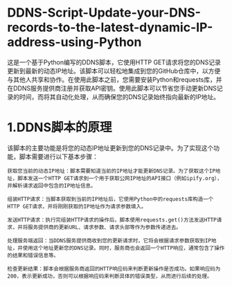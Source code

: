 # DDNS-Script-Update-your-DNS-records-to-the-latest-dynamic-IP-address-using-Python
这是一个基于Python编写的DDNS脚本，它使用HTTP GET请求将您的DNS记录更新到最新的动态IP地址。该脚本可以轻松地集成到您的GitHub仓库中，以方便与其他人共享和协作。在使用此脚本之前，您需要安装Python和requests库，并在DDNS服务提供商注册并获取API密钥。使用此脚本可以节省您手动更新DNS记录的时间，而将其自动化处理，从而确保您的DNS记录始终指向最新的IP地址。

1.DDNS脚本的原理
=========
该脚本的主要功能是将您的动态IP地址更新到您的DNS记录中。为了实现这个功能，脚本需要进行以下基本步骤：<br>

    获取您当前的动态IP地址：脚本需要知道当前的IP地址才能更新DNS记录。为了获取这个IP地址，脚本发送一个HTTP GET请求到一个用于获取公网IP地址的API接口（例如ipify.org），并解析请求返回中包含的IP地址信息。

    组装HTTP请求：当脚本获取到当前的IP地址后，它使用Python中的requests库构造一个HTTP GET请求，并将刚刚获取的IP地址作为请求参数填入。

    发送HTTP请求：执行完组装HTTP请求的操作后，脚本使用requests.get()方法发送HTTP请求，并将服务提供商的更新URL、请求参数、请求头部等作为参数传递进去。

    处理服务端返回：当DDNS服务提供商收到您的更新请求时，它将会根据请求参数获取到IP地址，并使用这个地址更新您的DNS记录。同时，服务商也会返回一个HTTP响应，通常包含了操作的结果和错误信息等。

    检查更新结果：脚本会根据服务商返回的HTTP响应码来判断更新操作是否成功。如果响应码为200，表示更新成功，否则可以根据响应码来判断具体的错误类型，从而进行后续的处理。
